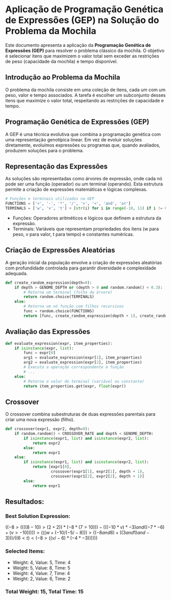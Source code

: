 # Aplicação de Programação Genética de Expressões (GEP) na Solução do Problema da Mochila

Este documento apresenta a aplicação da **Programação Genética de Expressões (GEP)** para resolver o problema clássico da mochila. O objetivo é selecionar itens que maximizem o valor total sem exceder as restrições de peso (capacidade da mochila) e tempo disponível.

## Introdução ao Problema da Mochila

O problema da mochila consiste em uma coleção de itens, cada um com um peso, valor e tempo associados. A tarefa é escolher um subconjunto desses itens que maximize o valor total, respeitando as restrições de capacidade e tempo.

## Programação Genética de Expressões (GEP)

A GEP é uma técnica evolutiva que combina a programação genética com uma representação genotípica linear. Em vez de evoluir soluções diretamente, evoluímos expressões ou programas que, quando avaliados, produzem soluções para o problema.

## Representação das Expressões

As soluções são representadas como árvores de expressão, onde cada nó pode ser uma função (operador) ou um terminal (operando). Esta estrutura permite a criação de expressões matemáticas e lógicas complexas.

```python
# Funções e terminais utilizados na GEP
FUNCTIONS = ['+', '-', '*', '/', '>', '<', 'and', 'or']
TERMINALS = ['w', 'v', 't'] + [str(i) for i in range(-10, 11) if i != 0]
```

- Funções: Operadores aritméticos e lógicos que definem a estrutura da expressão.
- Terminais: Variáveis que representam propriedades dos itens (w para peso, v para valor, t para tempo) e constantes numéricas.

## Criação de Expressões Aleatórias

A geração inicial da população envolve a criação de expressões aleatórias com profundidade controlada para garantir diversidade e complexidade adequada.

```python
def create_random_expression(depth=0):
    if depth > GENOME_DEPTH or (depth > 0 and random.random() < 0.3):
        # Retorna um terminal (folha da árvore)
        return random.choice(TERMINALS)
    else:
        # Retorna um nó função com filhos recursivos
        func = random.choice(FUNCTIONS)
        return [func, create_random_expression(depth + 1), create_random_expression(depth + 1)]
```

## Avaliação das Expressões

```python
def evaluate_expression(expr, item_properties):
    if isinstance(expr, list):
        func = expr[0]
        arg1 = evaluate_expression(expr[1], item_properties)
        arg2 = evaluate_expression(expr[2], item_properties)
        # Executa a operação correspondente à função
        # ...
    else:
        # Retorna o valor do terminal (variável ou constante)
        return item_properties.get(expr, float(expr))
```

## Crossover
O crossover combina subestruturas de duas expressões parentais para criar uma nova expressão (filho).

```python
def crossover(expr1, expr2, depth=0):
    if random.random() < CROSSOVER_RATE and depth < GENOME_DEPTH:
        if isinstance(expr1, list) and isinstance(expr2, list):
            return expr2
        else:
            return expr1
    else:
        if isinstance(expr1, list) and isinstance(expr2, list):
            return [expr1[0],
                    crossover(expr1[1], expr2[1], depth + 1),
                    crossover(expr1[2], expr2[2], depth + 1)]
        else:
            return expr1
```

## Resultados:

### Best Solution Expression:

$((-8 > ((((8 - 10) > (2 + 2)) * (-8 * (7 > 10))) - (((-10 * v) * -3) and ((-7 * -6) + (v > -10))))) > (((w + (-10 / (-5 / -8))) > ((-8 and 8) + ((3 and 1) and -3))) / ((6 < t) < (-8 > ((v / -6) * (-4 * -3))))))$

### Selected Items:

- Weight: 4, Value: 5, Time: 4
- Weight: 5, Value: 8, Time: 5
- Weight: 4, Value: 7, Time: 4
- Weight: 2, Value: 6, Time: 2

### Total Weight: 15, Total Time: 15

